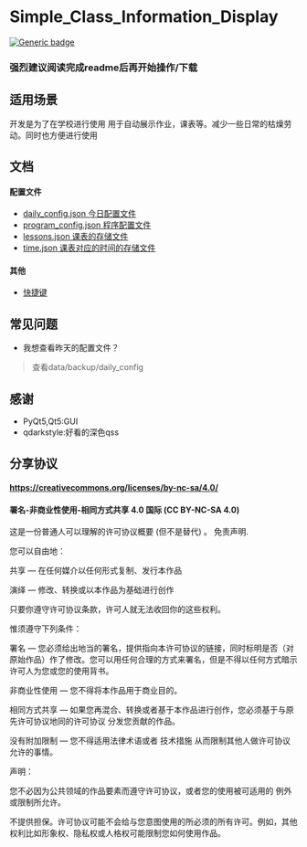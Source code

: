 # Simple_Class_Information_Display
[![Generic badge](https://img.shields.io/badge/编写于_Python_版本-3.11.3-blue.svg)](https://Python.org)  
### 强烈建议**阅读完成readme**后再开始操作/下载
## 适用场景
开发是为了在学校进行使用 用于自动展示作业，课表等。减少一些日常的枯燥劳动。同时也方便进行使用
## 文档
#### 配置文件
* [daily_config.json 今日配置文件](https://github.com/erduotong/Simple_Class_Information_Display/blob/master/docs/daily_config_meaning.md)
* [program_config.json 程序配置文件](https://github.com/erduotong/Simple_Class_Information_Display/blob/master/docs/program_config_meaning.md)
* [lessons.json 课表的存储文件](https://github.com/erduotong/Simple_Class_Information_Display/blob/master/docs/lessons.md)
* [time.json 课表对应的时间的存储文件](https://github.com/erduotong/Simple_Class_Information_Display/blob/master/docs/time.md)
#### 其他
* [快捷键](https://github.com/erduotong/Simple_Class_Information_Display/blob/master/docs/shortcut.md)
## 常见问题
* 我想查看昨天的配置文件？
> 查看data/backup/daily_config
## 感谢
* PyQt5,Qt5:GUI
* qdarkstyle:好看的深色qss
## 分享协议
#### https://creativecommons.org/licenses/by-nc-sa/4.0/
#### 署名-非商业性使用-相同方式共享 4.0 国际 (CC BY-NC-SA 4.0)
这是一份普通人可以理解的许可协议概要 (但不是替代) 。 免责声明.

您可以自由地：

共享 — 在任何媒介以任何形式复制、发行本作品

演绎 — 修改、转换或以本作品为基础进行创作

只要你遵守许可协议条款，许可人就无法收回你的这些权利。

惟须遵守下列条件：

署名 — 您必须给出地当的署名，提供指向本许可协议的链接，同时标明是否（对原始作品）作了修改。您可以用任何合理的方式来署名，但是不得以任何方式暗示许可人为您或您的使用背书。

非商业性使用 — 您不得将本作品用于商业目的。

相同方式共享 — 如果您再混合、转换或者基于本作品进行创作，您必须基于与原先许可协议地同的许可协议 分发您贡献的作品。

没有附加限制 — 您不得适用法律术语或者 技术措施 从而限制其他人做许可协议允许的事情。

声明：

您不必因为公共领域的作品要素而遵守许可协议，或者您的使用被可适用的 例外或限制所允许。

不提供担保。许可协议可能不会给与您意图使用的所必须的所有许可。例如，其他权利比如形象权、隐私权或人格权可能限制您如何使用作品。